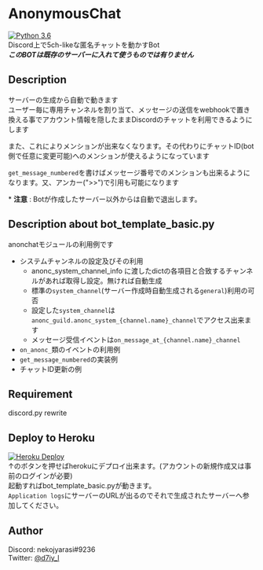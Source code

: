 # AnonymousChat
[![Python 3.6](https://img.shields.io/badge/python-3.6-blue.svg)](https://www.python.org/downloads/release/python-360/)  
Discord上で5ch-likeな匿名チャットを動かすBot   
***このBOTは既存のサーバーに入れて使うものでは有りません***   

    
## Description  

サーバーの生成から自動で動きます   
ユーザー毎に専用チャンネルを割り当て、メッセージの送信をwebhookで置き換える事でアカウント情報を隠したままDiscordのチャットを利用できるようにします  

また、これによりメンションが出来なくなります。その代わりにチャットID(bot側で任意に変更可能)へのメンションが使えるようになっています 

`get_message_numbered`を書けばメッセージ番号でのメンションも出来るようになります。又、アンカー(">>")で引用も可能になります 
  
\* **注意** : Botが作成したサーバー以外からは自動で退出します。  
  
  
## Description about bot_template_basic.py
anonchatモジュールの利用例です    

- システムチャンネルの設定及びその利用   
    - anonc_system_channel_info に渡したdictの各項目と合致するチャンネルがあれば取得し設定。無ければ自動生成
    - 標準の`system_channel`(サーバー作成時自動生成される`general`)利用の可否
    - 設定した`system_channel`は`anonc_guild.anonc_system_{channel.name}_channel`でアクセス出来ます
    - メッセージ受信イベントは`on_message_at_{channel.name}_channel`
- `on_anonc_`類のイベントの利用例
- `get_message_numbered`の実装例
- チャットID更新の例
   
   
## Requirement
discord.py rewrite


## Deploy to Heroku

[![Heroku Deploy](https://www.herokucdn.com/deploy/button.png)](https://heroku.com/deploy?template=https://github.com/watosar/AnonymousChat)   
↑のボタンを押せばherokuにデプロイ出来ます。(アカウントの新規作成又は事前のログインが必要)   
起動すればbot_template_basic.pyが動きます。   
`Application logs`にサーバーのURLが出るのでそれで生成されたサーバーへ参加してください。    


## Author

Discord: nekojyarasi#9236   
Twitter: [@d7iy_l](https://twitter.com/d7iy_l)

